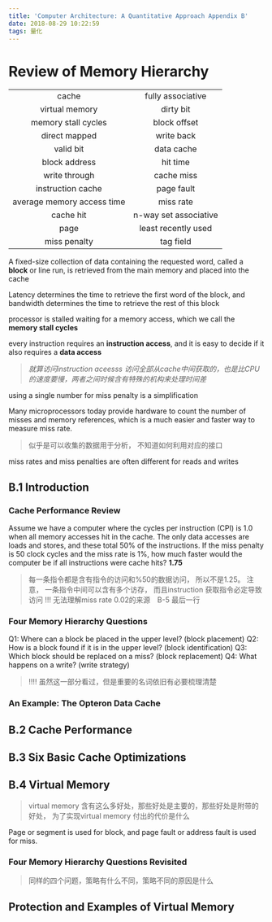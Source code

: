 ```yaml
---
title: 'Computer Architecture: A Quantitative Approach Appendix B'
date: 2018-08-29 10:22:59
tags: 量化
---
```


# Review of Memory Hierarchy
|     |     |
|:---:|:---:|
|cache                                |fully associative             |write allocate
|virtual memory                       |dirty bit                     |**unified cache**
|memory stall cycles                  |block offset                  |misses per instruction
|direct mapped                        |write back                    |**block**
|valid bit                            |data cache                    |locality
|block address                        |hit time                      |address trace
|write through                        |cache miss                    |**set**
|instruction cache                    |page fault                    |random replacement
|average memory access time           |miss rate                     |**index field**
|cache hit                            |n-way set associative         |**no-write allocate**
|page                                 |least recently used           |**write buffer**
|miss penalty                         |tag field                     |**write stall**

A fixed-size collection of data containing the requested word, called a **block** or line run, is retrieved from the main memory and placed into the cache

Latency determines the time to retrieve the first word of the block, and bandwidth determines the time to retrieve the rest of this block

processor is stalled waiting for a memory access, which we call the **memory stall cycles**

every instruction requires an **instruction access**, and it is easy to decide if it also requires a **data access**
> *就算访问instruction aceesss 访问全部从cache中间获取的，也是比CPU的速度要慢，两者之间时候含有特殊的机构来处理时间差*

using a single number for miss penalty is a simplification

Many microprocessors
today provide hardware to count the number of misses and memory references,
which is a much easier and faster way to measure miss rate.
> 似乎是可以收集的数据用于分析， 不知道如何利用对应的接口

miss rates and miss penalties are often different for reads and writes

## B.1 Introduction

### Cache Performance Review
Assume we have a computer where the cycles per instruction (CPI) is 1.0 when all
memory accesses hit in the cache. The only data accesses are loads and stores, and
these total 50% of the instructions. If the miss penalty is 50 clock cycles and the
miss rate is 1%, how much faster would the computer be if all instructions were
cache hits?
**1.75**
> 每一条指令都是含有指令的访问和%50的数据访问， 所以不是1.25。 注意， 一条指令中间可以含有多个访存， 而且instruction 获取指令必定导致访问
> !!! 无法理解miss rate 0.02的来源　B-5 最后一行



### Four Memory Hierarchy Questions
Q1: Where can a block be placed in the upper level? (block placement)
Q2: How is a block found if it is in the upper level? (block identification)
Q3: Which block should be replaced on a miss? (block replacement)
Q4: What happens on a write? (write strategy)

> !!!! 虽然这一部分看过，但是重要的名词依旧有必要梳理清楚

### An Example: The Opteron Data Cache

## B.2 Cache Performance

## B.3 Six Basic Cache Optimizations

## B.4 Virtual Memory
> virtual memory 含有这么多好处，那些好处是主要的，那些好处是附带的好处， 为了实现virtual memory 付出的代价是什么

 Page or segment is used for block, and page fault or address fault is used for miss.

### Four Memory Hierarchy Questions Revisited
> 同样的四个问题，策略有什么不同，策略不同的原因是什么


## Protection and Examples of Virtual Memory
